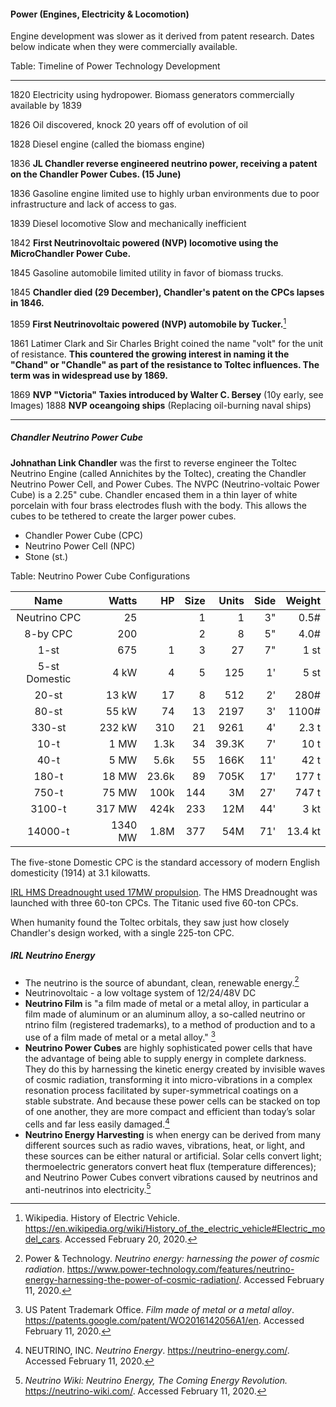 #### Power (Engines, Electricity & Locomotion)

Engine development was slower as it derived from patent research. Dates below indicate when they were commercially available.

Table: Timeline of Power Technology Development

-------- ------------------------------------------------------
  1820   Electricity using hydropower. Biomass generators
         commercially available by 1839

  1826   Oil discovered, knock 20 years off of evolution of oil

  1828   Diesel engine (called the biomass engine)

  1836   **JL Chandler reverse engineered neutrino power,
         receiving a patent on the Chandler Power Cubes. (15 June)**

  1836   Gasoline engine limited use to highly urban environments due
         to poor infrastructure and lack of access to gas.

  1839   Diesel locomotive Slow and mechanically inefficient

  1842   **First Neutrinovoltaic powered (NVP) locomotive
         using the MicroChandler Power Cube.**

  1845   Gasoline automobile limited utility in favor of biomass trucks.

  1845   **Chandler died (29 December), Chandler's patent on the CPCs lapses in 1846.**

  1859   **First Neutrinovoltaic powered (NVP) automobile by Tucker.**[^irl-electric-cars]

  1861   Latimer Clark and Sir Charles Bright coined the name "volt"
         for the unit of resistance. **This countered the growing
         interest in naming it the "Chand" or "Chandle" as part
         of the resistance to Toltec influences.
         The term was in widespread use by 1869.**

  1869   **NVP "Victoria" Taxies introduced by Walter C. Bersey** (10y early, see Images)
  1888   **NVP oceangoing ships**  (Replacing oil-burning naval ships)
-------- --------------------------------------------------

[^irl-electric-cars]: Wikipedia. History of Electric Vehicle. https://en.wikipedia.org/wiki/History_of_the_electric_vehicle#Electric_model_cars. Accessed February 20, 2020.

<!-- * 1820 - Electricity using hydropower. Biomass generators commercially available by 1839
* 1826 - Oil discovered, knock 20 years off of evolution of oil
* 1828 - Diesel engine (called the biomass engine)
* **1836 - JL Chandler reverse engineered neutrino power, receiving a patent on the Chandler Power Cubes. (15 June)**
* 1836 - Gasoline engine - limited use to highly urban environments due to poor infrastructure and lack of access to gas.
* 1839 - Diesel locomotive - Slow and mechanically inefficient
* **1842 - First Neutrinovoltaic powered (NVP) locomotive using the MicroChandler Power Cube.**
* 1845 - Gasoline automobile limited utility in favor of biomass trucks.
* **1845 - Chandler died (29 December), Chandler's patent on the CPCs lapses in 1846.**
* **1859 - First Neutrinovoltaic powered (NVP) automobile by Tucker. [See real timeline](https://en.wikipedia.org/wiki/History_of_the_electric_vehicle#Electric_model_cars)**
* 1861 - Latimer Clark and Sir Charles Bright coined the name "volt" for the unit of resistance. **This countered the growing interest in naming it the "Chand" or "Chandle" as part of the resistance to Toltec influences. The term was in widespread use by 1869.**
* **1869 - NVP "Victoria" Taxies introduced by Walter C. Bersey** (10y early, see Images)
* **1888 - NVP oceangoing ships**  (Oil-burning naval ships) -->

##### Chandler Neutrino Power Cube

**Johnathan Link Chandler** was the first to reverse engineer the Toltec Neutrino Engine (called Annichites by the Toltec), creating the Chandler Neutrino Power Cell, and Power Cubes. The NVPC (Neutrino-voltaic Power Cube) is a 2.25" cube. Chandler encased them in a thin layer of white porcelain with four brass electrodes flush with the body. This allows the cubes to be tethered to create the larger power cubes.

* Chandler Power Cube (CPC)
* Neutrino Power Cell (NPC)
* Stone (st.)

Table: Neutrino Power Cube Configurations

|     Name      |   Watts |   HP  | Size| Units | Side|  Weight |
|       :-:     |    -:   |    -: |  -: |   -:  |  -: |    -:   |
|  Neutrino CPC |      25 |       |   1 |     1 |  3" |    0.5# |
|     8-by CPC  |     200 |       |   2 |     8 | 5"  |    4.0# |
|         1-st  |     675 |     1 |   3 |    27 |  7" |    1 st |
| 5-st Domestic |    4 kW |     4 |   5 |   125 |  1' |    5 st |
|        20-st  |   13 kW |    17 |   8 |   512 |  2' |  280# |
|        80-st  |   55 kW |    74 |  13 |  2197 |  3' |   1100# |
|       330-st  |  232 kW |   310 |  21 |  9261 |  4' |     2.3 t |
|         10-t  |    1 MW |  1.3k |  34 | 39.3K |  7' |    10 t |
|         40-t  |    5 MW |  5.6k |  55 |  166K | 11' |    42 t |
|        180-t  |   18 MW | 23.6k |  89 |  705K | 17' |   177 t |
|        750-t  |   75 MW |  100k | 144 |    3M | 27' |   747 t |
|       3100-t  |  317 MW |  424k | 233 |   12M | 44' |    3 kt |
|      14000-t  | 1340 MW |  1.8M | 377 |   54M | 71' | 13.4 kt |

The five-stone Domestic CPC is the standard accessory of modern English domesticity (1914) at 3.1 kilowatts.

<!--
1 HP = 750 Watts

* HMS Dreadnought 23,000 shp ( 17,000 kW) - three  60t CPCs
* Iowa class     242,000 shp (158,000 kW) - seven 225t CPCs
* Titanic 46,000 horsepower - five 60t CPCs
* US A1B (Ford carrier) - 700MW
* US S8G (Ohio sub) - 220MW @ 2750t (42'x42'x55') compare 3100-T 317MW (44'x44'x44')
* US Gato @ 4MW on surface or 750-t @ 3MW.

Use https://en.wikipedia.org/wiki/List_of_United_States_Naval_reactors US reactor designations
-->

[IRL HMS Dreadnought used 17MW propulsion](https://en.wikipedia.org/wiki/HMS_Dreadnought_(1906)). The HMS Dreadnought was launched with three 60-ton CPCs. The Titanic used five 60-ton CPCs.

When humanity found the Toltec orbitals, they saw just how closely Chandler's design worked, with a single 225-ton CPC.

##### IRL Neutrino Energy

* The neutrino is the source of abundant, clean, renewable energy.[^nutrino-energy]
* Neutrinovoltaic - a low voltage system of 12/24/48V DC
* **Neutrino Film** is "a film made of metal or a metal alloy, in particular a film made of aluminum or an aluminum alloy, a so-called neutrino or ntrino film (registered trademarks), to a method of production and to a use of a film made of metal or a metal alloy." [^WO2016142056A1]
* **Neutrino Power Cubes** are highly sophisticated power cells that have the advantage of being able to supply energy in complete darkness. They do this by harnessing the kinetic energy created by invisible waves of cosmic radiation, transforming it into micro-vibrations in a complex resonation process facilitated by super-symmetrical coatings on a stable substrate. And because these power cells can be stacked on top of one another, they are more compact and efficient than today’s solar cells and far less easily damaged.[^Neutrino-energy]
* **Neutrino Energy Harvesting** is when energy can be derived from many different sources such as radio waves, vibrations, heat, or light, and these sources can be either natural or artificial. Solar cells convert light; thermoelectric generators convert heat flux (temperature differences); and Neutrino Power Cubes convert vibrations caused by neutrinos and anti-neutrinos into electricity.[^Neutrino-Wiki]

[^nutrino-energy]: Power & Technology. _Neutrino energy: harnessing the power of cosmic radiation_. https://www.power-technology.com/features/neutrino-energy-harnessing-the-power-of-cosmic-radiation/. Accessed February 11, 2020.
[^Neutrino-energy]: NEUTRINO, INC. _Neutrino Energy_. https://neutrino-energy.com/. Accessed February 11, 2020.
[^Neutrino-Wiki]: _Neutrino Wiki: Neutrino Energy, The Coming Energy Revolution._ https://neutrino-wiki.com/. Accessed February 11, 2020.
[^WO2016142056A1]: US Patent Trademark Office. _Film made of metal or a metal alloy_. https://patents.google.com/patent/WO2016142056A1/en. Accessed February 11, 2020.
